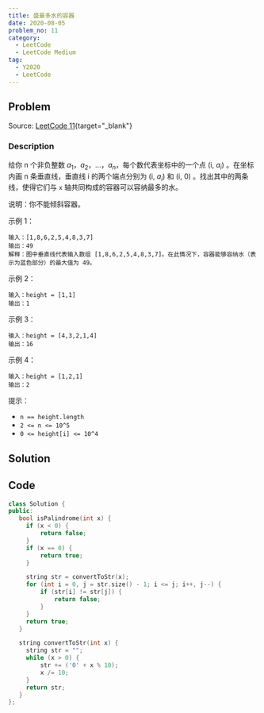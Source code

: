 ```yaml
---
title: 盛最多水的容器
date: 2020-08-05
problem_no: 11
category:
  - LeetCode
  - LeetCode Medium
tag:
  - Y2020
  - LeetCode
---
```


<!-- Description. -->

<!-- more -->

## Problem

Source: [LeetCode 11](https://leetcode-cn.com/problems/container-with-most-water/){target="_blank"}

### Description

给你 n 个非负整数 $a_1，a_2，...，a_n$，每个数代表坐标中的一个点 (i, $a_i$) 。在坐标内画 n 条垂直线，垂直线 i 的两个端点分别为 (i, $a_i$) 和 (i, 0) 。找出其中的两条线，使得它们与 `x` 轴共同构成的容器可以容纳最多的水。

说明：你不能倾斜容器。

示例 1：

```text
输入：[1,8,6,2,5,4,8,3,7]
输出：49
解释：图中垂直线代表输入数组 [1,8,6,2,5,4,8,3,7]。在此情况下，容器能够容纳水（表示为蓝色部分）的最大值为 49。
```

示例 2：

```text
输入：height = [1,1]
输出：1
```

示例 3：

```text
输入：height = [4,3,2,1,4]
输出：16
```

示例 4：

```text
输入：height = [1,2,1]
输出：2
```

提示：

- `n == height.length`
- `2 <= n <= 10^5`
- `0 <= height[i] <= 10^4`

## Solution

## Code

 ```cpp
class Solution {
public:
    bool isPalindrome(int x) {
      if (x < 0) {
          return false;
      }
      if (x == 0) {
          return true;
      }

      string str = convertToStr(x);
      for (int i = 0, j = str.size() - 1; i <= j; i++, j--) {
          if (str[i] != str[j]) {
              return false;
          }
      }
      return true;
    }

    string convertToStr(int x) {
      string str = "";
      while (x > 0) {
          str += ('0' + x % 10);
          x /= 10;
      }
      return str;
    }
};
```
